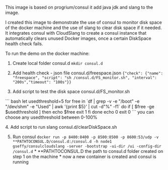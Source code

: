 This image is based on progrium/consul
it add java jdk and slang to the image.

I created this image to demonstrate the use of consul to monitor disk space of the docker machine and the use of slang to clear disk space if it needed.
It integrates consul with CloudSlang to create a consul instance that automatically clears unused Docker images, once a certain DiskSpace health check fails.

To run the demo on the docker machine:

1. Create local folder consul.d
`mkdir consul.d`

2. Add health check - json file consul.d/freespace.json
`{"check": {"name": "freespace", "script": "sh /consul.d/FS_monitor.sh", "interval": "200s","timeout": "100s"}}`

3. Add script to test the disk space consul.d/FS_monitor.sh
<p>
``` bash
let usedthreshold=5
for free in `df | grep -v -e "/boot" -e "/dev/shm" -e "Used" | awk '{print $5}' | cut -d"%" -f1`
do
        if [ $free -ge $usedthreshold ]
        then
                        echo $free
                        exit 1
        fi
done
echo 0
exit 0 
``` 
you can choose any usedthreshold between 0-100%
</p>
4. Add script to run slang consul.d/clearDiskSpace.sh

5. Run consul `docker run -p 8400:8400 -p 8500:8500 -p 8600:53/udp -v **PATHֹTOCONSUL.D/consul.d:/consul.d -h node1 gseffy/consulcloudslang -server -bootstrap -ui-dir /ui -config-dir /consul.d`
        * **PATHֹTOCONSUL.D the path to consul.d folder created on step 1 on the machine
        * now a new container is created and consul is running
